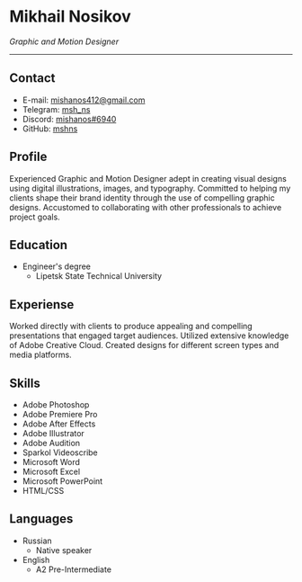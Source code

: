 # **Mikhail Nosikov**
*Graphic and Motion Designer*

---

## Contact
* E-mail: mishanos412@gmail.com
* Telegram: [msh_ns](https://t.me/msh_ns "Telegram")
* Discord: [mishanos#6940](https://discordapp.com/users/mishanos#6940 "Discord")
* GitHub: [mshns](https://github.com/mshns "GitHub")

## Profile
Experienced Graphic and Motion Designer adept in creating visual designs using digital illustrations, images, and typography. Committed to helping my clients shape their brand identity through the use of compelling graphic designs. Accustomed to collaborating with other professionals to achieve project goals.

## Education
* Engineer's degree
   * Lipetsk State Technical University

## Experiense
Worked directly with clients to produce appealing and compelling presentations that engaged target audiences. Utilized extensive knowledge of Adobe Creative Cloud. Created designs for different screen types and media platforms.

## Skills
* Adobe Photoshop
* Adobe Premiere Pro
* Adobe After Effects
* Adobe Illustrator
* Adobe Audition
* Sparkol Videoscribe
* Microsoft Word
* Microsoft Excel
* Microsoft PowerPoint
* HTML/CSS

## Languages
* Russian
   * Native speaker
* English
   * A2 Pre-Intermediate